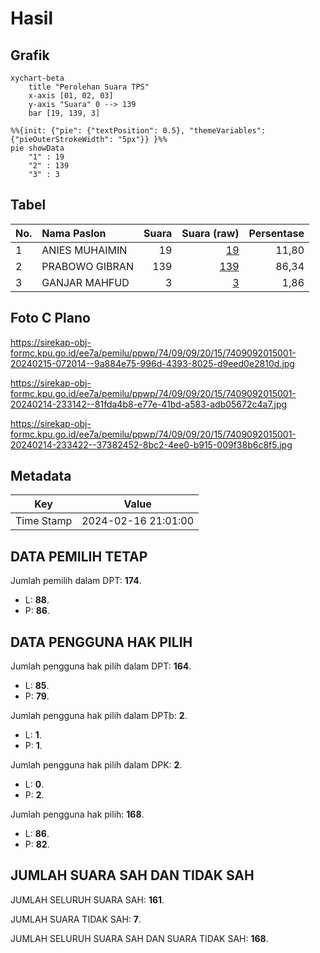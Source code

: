 # Hasil

## Grafik

```mermaid
xychart-beta
    title "Perolehan Suara TPS"
    x-axis [01, 02, 03]
    y-axis "Suara" 0 --> 139
    bar [19, 139, 3]
```

```mermaid
%%{init: {"pie": {"textPosition": 0.5}, "themeVariables": {"pieOuterStrokeWidth": "5px"}} }%%
pie showData
    "1" : 19
    "2" : 139
    "3" : 3
```

## Tabel

| No. | Nama Paslon    | Suara | Suara (raw) | Persentase |
|:--- |:-------------- | -----:| -----------:| ----------:|
| 1   | ANIES MUHAIMIN | 19    | [19][p-1]   | 11,80      |
| 2   | PRABOWO GIBRAN | 139   | [139][p-2]  | 86,34      |
| 3   | GANJAR MAHFUD  | 3     | [3][p-3]    | 1,86       |


[p-1]: https://github.com/gigit-pemilu/pemilu-2024-74-sulawesi-tenggara/blob/main/pilpres/hitung-suara/sub/74-sulawesi-tenggara/sub/09-konawe-utara/sub/09-andowia/sub/2015-waworate/sub/001-tps/sub/paslon-1.txt
[p-2]: https://github.com/gigit-pemilu/pemilu-2024-74-sulawesi-tenggara/blob/main/pilpres/hitung-suara/sub/74-sulawesi-tenggara/sub/09-konawe-utara/sub/09-andowia/sub/2015-waworate/sub/001-tps/sub/paslon-2.txt
[p-3]: https://github.com/gigit-pemilu/pemilu-2024-74-sulawesi-tenggara/blob/main/pilpres/hitung-suara/sub/74-sulawesi-tenggara/sub/09-konawe-utara/sub/09-andowia/sub/2015-waworate/sub/001-tps/sub/paslon-3.txt

## Foto C Plano

https://sirekap-obj-formc.kpu.go.id/ee7a/pemilu/ppwp/74/09/09/20/15/7409092015001-20240215-072014--9a884e75-996d-4393-8025-d9eed0e2810d.jpg

https://sirekap-obj-formc.kpu.go.id/ee7a/pemilu/ppwp/74/09/09/20/15/7409092015001-20240214-233142--81fda4b8-e77e-41bd-a583-adb05672c4a7.jpg

https://sirekap-obj-formc.kpu.go.id/ee7a/pemilu/ppwp/74/09/09/20/15/7409092015001-20240214-233422--37382452-8bc2-4ee0-b915-009f38b6c8f5.jpg


## Metadata

| Key        | Value               |
| ---------- | ------------------- |
| Time Stamp | 2024-02-16 21:01:00 |


## DATA PEMILIH TETAP

Jumlah pemilih dalam DPT: **174**.
 * L: **88**.
 * P: **86**.

## DATA PENGGUNA HAK PILIH

Jumlah pengguna hak pilih dalam DPT: **164**.
 * L: **85**.
 * P: **79**.

Jumlah pengguna hak pilih dalam DPTb: **2**.
 * L: **1**.
 * P: **1**.

Jumlah pengguna hak pilih dalam DPK: **2**.
 * L: **0**.
 * P: **2**.

Jumlah pengguna hak pilih: **168**.
 * L: **86**.
 * P: **82**.

## JUMLAH SUARA SAH DAN TIDAK SAH

JUMLAH SELURUH SUARA SAH: **161**.

JUMLAH SUARA TIDAK SAH: **7**.

JUMLAH SELURUH SUARA SAH DAN SUARA TIDAK SAH: **168**.


